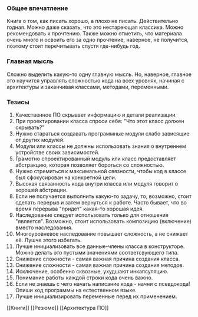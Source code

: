  ### Общее впечатление
Книга о том, как писать хорошо, а плохо не писать. Действительно годная. Можно даже сказать, что это нестареющая классика. Можно рекомендовать к прочтению. Также можно отметить, что материала очень много и освоить его за одно прочтение, наверное, не получится, поэтому стоит перечитывать спустя где-нибудь год.

### Главная мысль
Сложно выделить какую-то одну главную мысль. Но, наверное, главное это научится управлять сложностью кода на всех уровнях, начиная с архитектуры и заканчивая классами, методами, переменными.

### Тезисы
1. Качественное ПО скрывает информацию и детали реализации.
2. При проектировании класса спроси себя: "Что этот класс должен скрывать?"
3. Нужно стараться создавать программные модули слабо зависящие от других модулей.
4. Модули или классы не должны использовать знания о внутреннем устройстве своих зависимостей.
5. Грамотно спроектированный модуль или класс предоставляет абстракцию, которая позволяет бороться со сложностью.
6. Нужно стремиться к максимальной связности, чтобы код в классе был сфокусирован на конкретной цели.
7. Высокая связанность кода внутри класса или модуля говорит о хорошей абстрации.
8. Если не получается выполнить какую-то задачу, то, возможно, стоит сделать перерыв и затем вернуться к работе. Часто бывает, что во время перерыва "придет" какая-то хорошая идея.
9. Наследование следует использовать только для отношения "является". Возможно, стоит использовать композицию (включение) вместо наследования.
10. Многоуровневое наследование повышает сложность, а не снижает её. Лушче этого избегать.
11. Лучше инициализовать все данные-члены класса в конструкторе. Можно делать это пустыми значениями соответсвующего типа.
12. Снижение сложности - самая важная причина создания класса.
13. Снижение сложности - самая важная причина создания методов.
14. Исключение, особенно сквозные, ухудшают инкапсуляцию.
15. Понимание работы каждой строки кода очень важно.
16. Если не знаешь с чего начать написание кода - начни с псевдокода! Опиши ход программы на естественном языке.
17. Лучше инициализировать переменные перед их применением.

[[Книги]]
[[Резюме]]
[[Архитектура ПО]]
